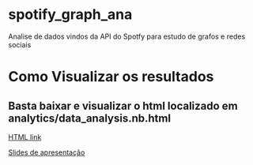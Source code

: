 # spotify_graph_ana
Analise de dados vindos da API do Spotfy para estudo de grafos e redes sociais


# Como Visualizar os resultados
## Basta baixar e visualizar o html localizado em analytics/data_analysis.nb.html
[HTML link](file://analytics/data_analysis.nb.html)

[Slides de apresentação](https://docs.google.com/presentation/d/1c6GC9NfyEj6xm3GtmGfcGBcBQJiPiSVEVJ5z3gEaybs)
